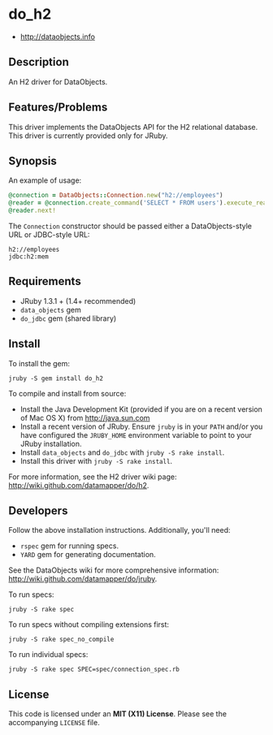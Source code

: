 # do_h2

* <http://dataobjects.info>

## Description

An H2 driver for DataObjects.

## Features/Problems

This driver implements the DataObjects API for the H2 relational database.
This driver is currently provided only for JRuby.

## Synopsis

An example of usage:

```ruby
@connection = DataObjects::Connection.new("h2://employees")
@reader = @connection.create_command('SELECT * FROM users').execute_reader
@reader.next!
```

The `Connection` constructor should be passed either a DataObjects-style URL or
JDBC-style URL:

    h2://employees
    jdbc:h2:mem

## Requirements

 * JRuby 1.3.1 + (1.4+ recommended)
 * `data_objects` gem
 * `do_jdbc` gem (shared library)

## Install

To install the gem:

    jruby -S gem install do_h2

To compile and install from source:

 * Install the Java Development Kit (provided if you are on a recent version of
   Mac OS X) from <http://java.sun.com>
 * Install a recent version of JRuby. Ensure `jruby` is in your `PATH` and/or
   you have configured the `JRUBY_HOME` environment variable to point to your
   JRuby installation.
 * Install `data_objects` and `do_jdbc` with `jruby -S rake install`.
 * Install this driver with `jruby -S rake install`.

For more information, see the H2 driver wiki page:
<http://wiki.github.com/datamapper/do/h2>.

## Developers

Follow the above installation instructions. Additionally, you'll need:
  * `rspec` gem for running specs.
  * `YARD` gem for generating documentation.

See the DataObjects wiki for more comprehensive information:
<http://wiki.github.com/datamapper/do/jruby>.

To run specs:

    jruby -S rake spec

To run specs without compiling extensions first:

    jruby -S rake spec_no_compile

To run individual specs:

    jruby -S rake spec SPEC=spec/connection_spec.rb

## License

This code is licensed under an **MIT (X11) License**. Please see the
accompanying `LICENSE` file.
